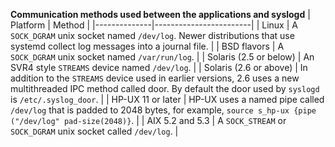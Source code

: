 ---
---
<!-- DISCLAIMER: This file is based on the syslog-ng Open Source Edition documentation https://github.com/balabit/syslog-ng-ose-guides/commit/2f4a52ee61d1ea9ad27cb4f3168b95408fddfdf2 and is used under the terms of The syslog-ng Open Source Edition Documentation License. The file has been modified by Axoflow. -->

**Communication methods used between the applications and syslogd**
| Platform     | Method                 |
|--------------|------------------------|
| Linux | A `SOCK_DGRAM` unix socket named `/dev/log`. Newer distributions that use systemd collect log messages into a journal file. |
| BSD flavors | A `SOCK_DGRAM` unix socket named `/var/run/log`. |
| Solaris (2.5 or below) | An SVR4 style `STREAMS` device named `/dev/log`. |
| Solaris (2.6 or above) | In addition to the `STREAMS` device used in earlier versions, 2.6 uses a new multithreaded IPC method called door. By default the door used by `syslogd` is `/etc/.syslog_door`. |
| HP-UX 11 or later | HP-UX uses a named pipe called `/dev/log` that is padded to 2048 bytes, for example, `source s_hp-ux {pipe ("/dev/log" pad-size(2048)}`. |
| AIX 5.2 and 5.3 | A `SOCK_STREAM` or `SOCK_DGRAM` unix socket called `/dev/log`. |
